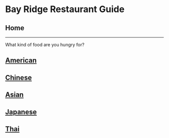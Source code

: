 # Bay Ridge Restaurant Guide
## Home
---
What kind of food are you hungry for?
## [American](american/american.md)


## [Chinese](asian/chinese.md)

## [Asian](asian/asian.md)


## [Japanese](japanese/japanese.md)
## [Thai](thai/thai.md)

